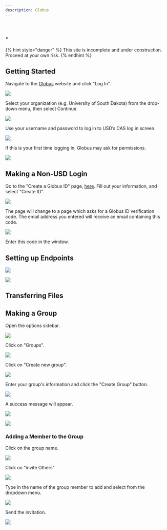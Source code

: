```yaml
---
description: Globus
---
```


# .

{% hint style="danger" %}
This site is incomplete and under construction.  Proceed at your own risk.
{% endhint %}

## Getting Started

Navigate to the [Globus](https://www.globus.org) website and click "Log In".

![](../.gitbook/assets/dtn1.png)

Select your organization (e.g. University of South Dakota) from the drop-down menu, then select Continue.&#x20;

![](<../.gitbook/assets/dtn2 (1).png>)

Use your username and password to log in to USD’s CAS log in screen.

![](<../.gitbook/assets/dtn3 (1) (1).png>)

If this is your first time logging in, Globus may ask for permissions.

![](<../.gitbook/assets/dtn4 (1).png>)

## Making a Non-USD Login

Go to the "Create a Globus ID" page, [here](https://www.globusid.org/create).  Fill out your information, and select "Create ID".

![](../.gitbook/assets/globusmakeid4.png)

The page will change to a page which asks for a Globus ID verification code.  The email address you entered will receive an email containing this code. &#x20;

![](../.gitbook/assets/globusmakeid2.2.png)

Enter this code in the window.





## Setting up Endpoints

![](../.gitbook/assets/dtn5.png)



![](../.gitbook/assets/dtn6.png)



## Transferring Files

## Making a Group

Open the options sidebar.

![](../.gitbook/assets/globusgroup1.png)

Click on "Groups".

![](<../.gitbook/assets/globusgroup2 (1).png>)

Click on "Create new group".

![](<../.gitbook/assets/globusgroup3 (1).png>)

Enter your group's information and click the "Create Group" button.

![](../.gitbook/assets/globusgroup6.png)

A success message will appear.

![](../.gitbook/assets/globusgroup7.png)

![](../.gitbook/assets/globusgroup8.png)



### Adding a Member to the Group

Click on the group name.

![](../.gitbook/assets/globusgroup8b.png)

Click on "invite Others".

![](<../.gitbook/assets/globusgroup9 (1).png>)

Type in the name of the group member to add and select from the dropdown menu.

![](../.gitbook/assets/globusgroup10.png)

Send the invitation.

![](<../.gitbook/assets/globusgroup11 (1).png>)





##

